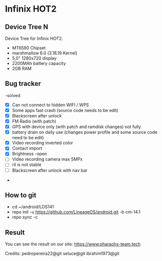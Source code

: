 Infinix HOT2 
===========
Device Tree N
------------------

Device Tree for Infinix HOT2.

- MT6580 Chipset
- marshmallow 6.0 (3.18.19 Kernel)
- 5,0" 1280x720 display
- 2200MAh battery capacity
- 2GB RAM

Bug	tracker
---------------
-solved
- [x] Can not connect to hidden WIFI / WPS
- [x] Some apps fast crash (source code needs to be edit)
- [x] Blackscreen after unlock
- [x] FM Radio (with patch)
- [x] GPS with device only (with patch and ramdisk changes) not fully
- [x] battery drain on daily use (changes power profile and some source code need to be edit)
- [x] Video recording inverted color
- [x] Contact import
- [x] Brightness
-open
- [ ] Video recording camera max 5MPx
- [ ] ril is not stable
- [ ] Blackscreen after unlock with nav bar
-
How to git
---------------
- cd ~/android/LOS141
- repo init -u https://github.com/LineageOS/android.git -b cm-14.1
- repo sync -c

Result
---------------

You can see the result on our site:
https://www.pharaohs-team.tech

Credits:
pedropereira22@git
seluce@git
ibrahim1973@git